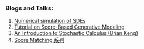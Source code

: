 ### Blogs and Talks:

1. [Numerical simulation of SDEs](https://random-walks.org/content/misc/sde/num-sde.html)
2. [Tutorial on Score-Based Generative Modeling](https://colab.research.google.com/drive/120kYYBOVa1i0TD85RjlEkFjaWDxSFUx3?usp=sharing#scrollTo=21v75FhSkfCq)
3. [An Introduction to Stochastic Calculus (Brian Keng)](https://bjlkeng.github.io/posts/an-introduction-to-stochastic-calculus/)
4. [Score Matching 系列](https://bobondemon.github.io/2022/01/08/Estimation-of-Non-Normalized-Statistical-Models-by-Score-Matching/)   
